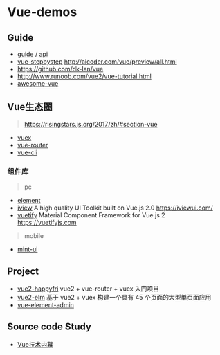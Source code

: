# Vue-demos

## Guide

- [guide](https://cn.vuejs.org/v2/guide/) / [api](https://cn.vuejs.org/v2/api/)
- [vue-stepbystep](https://github.com/malun666/vue-stepbystep) http://aicoder.com/vue/preview/all.html
- https://github.com/dk-lan/vue
- http://www.runoob.com/vue2/vue-tutorial.html
- [awesome-vue](https://github.com/vuejs/awesome-vue)

## Vue生态圈
> https://risingstars.js.org/2017/zh/#section-vue
- [vuex](https://github.com/vuejs/vuex)
- [vue-router](https://github.com/vuejs/vue-router)
- [vue-cli](https://github.com/vuejs/vue-cli)

### 组件库
> pc
- [element](https://github.com/ElemeFE/element)
- [iview](https://github.com/iview/iview) A high quality UI Toolkit built on Vue.js 2.0 https://iviewui.com/
- [vuetify](https://github.com/vuetifyjs/vuetify) Material Component Framework for Vue.js 2 https://vuetifyjs.com

> mobile
- [mint-ui](https://github.com/ElemeFE/mint-ui/)

## Project

- [vue2-happyfri](https://github.com/bailicangdu/vue2-happyfri) vue2 + vue-router + vuex 入门项目
- [vue2-elm](https://github.com/bailicangdu/vue2-elm) 
基于 vue2 + vuex 构建一个具有 45 个页面的大型单页面应用
- [vue-element-admin](https://github.com/PanJiaChen/vue-element-admin)
## Source code Study

- [Vue技术内幕](http://hcysun.me/vue-design/)